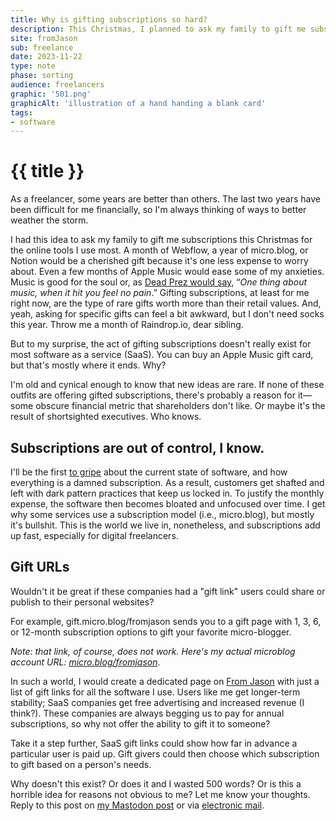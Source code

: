 ```yaml
---
title: Why is gifting subscriptions so hard?
description: This Christmas, I planned to ask my family to gift me subscriptions for the software I use most as a digital freelancer. To my surprise, few SaaS companies offer this ability. 
site: fromJason
sub: freelance
date: 2023-11-22
type: note
phase: sorting
audience: freelancers
graphic: '501.png'
graphicAlt: 'illustration of a hand handing a blank card'
tags:
- software
---
```

# {{ title }}

As a freelancer, some years are better than others. The last two years have been difficult for me financially, so I'm always thinking of ways to better weather the storm. 

I had this idea to ask my family to gift me subscriptions this Christmas for the online tools I use most. A month of Webflow, a year of micro.blog, or Notion would be a cherished gift because it's one less expense to worry about. Even a few months of Apple Music would ease some of my anxieties. Music is good for the soul or, as [Dead Prez would say](https://music.apple.com/us/album/hip-hop/219077856?i=219078030),  “*One thing about music, when it hit you feel no pain*.” Gifting subscriptions, at least for me right now, are the type of rare gifts worth more than their retail values. And, yeah, asking for specific gifts can feel a bit awkward, but I don't need socks this year. Throw me a month of Raindrop.io, dear sibling. 

But to my surprise, the act of gifting subscriptions doesn't really exist for most software as a service (SaaS). You can buy an Apple Music gift card, but that's mostly where it ends. Why?

I'm old and cynical enough to know that new ideas are rare. If none of these outfits are offering gifted subscriptions, there's probably a reason for it— some obscure financial metric that shareholders don't like. Or maybe it's the result of shortsighted executives. Who knows. 

## Subscriptions are out of control, I know. 

I'll be the first [to gripe](https://fromjason.xyz/p/notebook/i-guess-i-ll-just-pay-til-i-die-why-i-m-switching-from-ulysses-to-ia-writer/) about the current state of software, and how everything is a damned subscription. As a result, customers get shafted and left with dark pattern practices that keep us locked in. To justify the monthly expense, the software then becomes bloated and unfocused over time. I get why some services use a subscription model (i.e., micro.blog), but mostly it's bullshit. This is the world we live in, nonetheless, and subscriptions add up fast, especially for digital freelancers. 

## Gift URLs

Wouldn't it be great if these companies had a "gift link" users could share or publish to their personal websites?

For example, gift.micro.blog/fromjason sends you to a gift page with 1, 3, 6, or 12-month subscription options to gift your favorite micro-blogger. 

*Note: that link, of course, does not work. Here's my actual microblog account URL: [micro.blog/fromjason](https://micro.blog/fromjason)*. 

In such a world, I would create a dedicated page on [From Jason](https://fromjason.xyz) with just a list of gift links for all the software I use. Users like me get longer-term stability; SaaS companies get free advertising and increased revenue (I think?). These companies are always begging us to pay for annual subscriptions, so why not offer the ability to gift it to someone? 

Take it a step further, SaaS gift links could show how far in advance a particular user is paid up. Gift givers could then choose which subscription to gift based on a person's needs. 

Why doesn't this exist? Or does it and I wasted 500 words? Or is this a horrible idea for reasons not obvious to me? Let me know your thoughts. Reply to this post on [my Mastodon post](https://mastodon.social/@fromjason/111455679004425194) or via [electronic mail](mailto:inbox@jvelazquez.email). 